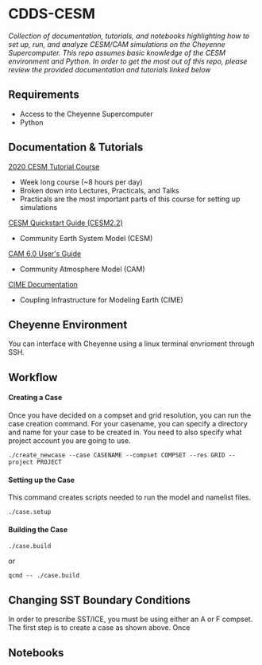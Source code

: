 # CDDS-CESM
 
*Collection of documentation, tutorials, and notebooks highlighting how to set up, run, and analyze CESM/CAM simulations on the Cheyenne Supercomputer. This repo assumes basic knowledge of the CESM environment and Python. In order to get the most out of this repo, please review the provided documentation and tutorials linked below*

## Requirements
- Access to the Cheyenne Supercomputer
- Python 

## Documentation & Tutorials
[2020 CESM Tutorial Course](https://www.cesm.ucar.edu/events/tutorials/2020/coursework.html)
- Week long course (~8 hours per day)
- Broken down into Lectures, Practicals, and Talks
- Practicals are the most important parts of this course for setting up simulations

[CESM Quickstart Guide (CESM2.2)](https://escomp.github.io/CESM/versions/cesm2.2/html/)
- Community Earth System Model (CESM)

[CAM 6.0 User's Guide](https://ncar.github.io/CAM/doc/build/html/index.html)
- Community Atmosphere Model (CAM)

[CIME Documentation](http://esmci.github.io/cime/versions/master/html/index.html)
- Coupling Infrastructure for Modeling Earth (CIME)

## Cheyenne Environment
You can interface with Cheyenne using a linux terminal envrioment through SSH.  

## Workflow

#### Creating a Case

Once you have decided on a compset and grid resolution, you can run the case creation command. For your casename, you can specify a directory and name for your case to be created in. You need to also specify what project account you are going to use. 
```
./create_newcase --case CASENAME --compset COMPSET --res GRID --project PROJECT
```

#### Setting up the Case
This command creates scripts needed to run the model and namelist files. 

```
./case.setup
```

#### Building the Case

```
./case.build
```
or
```
qcmd -- ./case.build
```



## Changing SST Boundary Conditions
In order to prescribe SST/ICE, you must be using either an A or F compset. The first step is to create a case as shown above. Once 


## Notebooks



